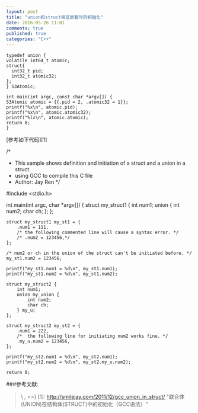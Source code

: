 ```yaml
---
layout: post
title: "union和struct相互嵌套时的初始化"
date: 2016-05-26 11:01
comments: true
published: true
categories: "C++"
---
```





	typedef union {
	volatile int64_t atomic;
	struct{
	  int32_t pid;
	  int32_t atomic32;
	};
	} S3Atomic;

	int main(int argc, const char *argv[]) {
	S3Atomic atomic = {{.pid = 2, .atomic32 = 1}};
	printf("%x\n", atomic.pid);
	printf("%x\n", atomic.atomic32);
	printf("%lx\n", atomic.atomic);
	return 0;
	}



[参考如下代码][1]


/* 
 * This sample shows definition and initiation of a struct and a union in a struct.
 * using GCC to compile this C file
 * Author: Jay Ren 
*/

#include <stdio.h>

int main(int argc, char *argv[])
{
	struct my_struct1 {
		int num1;
		union {
			int num2;
			char ch;
		};
	};
	
	struct my_struct1 my_st1 = {
		.num1 = 111,
		/* the following commented line will cause a syntax error. */
		/* .num2 = 123456,*/
	};

	/* num2 or ch in the union of the struct can't be initiated before. */
	my_st1.num2 = 123456;

	printf("my_st1.num1 = %d\n", my_st1.num1);
	printf("my_st1.num2 = %d\n", my_st1.num2);
	
	struct my_struct2 {
		int num1;
		union my_union {
			int num2;
			char ch;
		} my_u;
	};
	
	struct my_struct2 my_st2 = {
		.num1 = 222,
		/*  the following line for initiating num2 works fine. */
		.my_u.num2 = 123456,
	};

	printf("my_st2.num1 = %d\n", my_st2.num1);
	printf("my_st2.num2 = %d\n", my_st2.my_u.num2);

	return 0;


###参考文献:

>\ , <>}
[1]: http://smilejay.com/2011/12/gcc_union_in_struct/ "联合体(UNION)在结构体(STRUCT)中的初始化（GCC语法）"